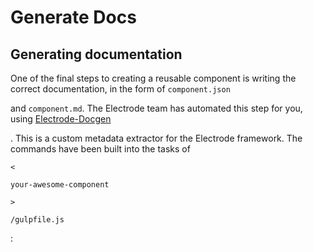 # Generate Docs

## Generating documentation

One of the final steps to creating a reusable component is writing the correct documentation, in the form of `component.json`

and `component.md`. The Electrode team has automated this step for you, using [Electrode-Docgen](https://github.com/electrode-io/electrode-docgen)

. This is a custom metadata extractor for the Electrode framework. The commands have been built into the tasks of

`<`

`your-awesome-component`

`>`

`/gulpfile.js`

:

